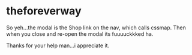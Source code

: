 # theforeverway

So yeh...the modal is the Shop link on the nav, which calls cssmap.
Then when you close and re-open the modal its fuuuuckkked ha.

Thanks for your help man...i appreciate it.
